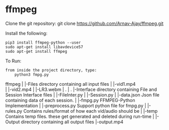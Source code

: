 # ffmpeg

Clone the git repository:
    git clone https://github.com/Arnav-Ajay/ffmpeg.git

Install the following:

	pip3 install ffmpeg-python --user
	sudo apt-get install libavdevice57
	sudo apt-get install ffmpeg

To Run:

	from inside the project directory, type:
		python3 fmpg.py


ffmpeg
	|
	|-Files				directory containing all input files
	|	|-vid1.mp4		
	|	|-vid2.mp4
	|	|-LR3.webm
	|	.
	|	.
	|-Interface			directory containing File and Session Interface files 
	|	|-FileInter.py
	|	|-Session.py
	|
	|-data.json			Json file containing data of each session.
	|
	|-fmpg.py			FFMPEG-Python Implementation
	|
	|-preprocess.py		Support python file for fmpg.py
	|
	|-rules.py			Contains rules/format of how each vid/audio should be
	|
    	|-temp             Contains temp files. these get generated and deleted during run-time
    	|
	|-Output			directory containing all output files
		|-output.mp4
